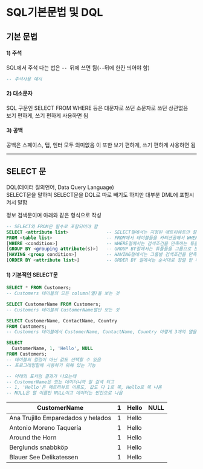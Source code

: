 # SQL기본문법 및 DQL

## 기본 문법

#### 1) 주석
SQL에서 주석 다는 법은 `-- `뒤에 쓰면 됨(`--`뒤에 한칸 띄어야 함)
```sql
-- 주석사용 예시
```

#### 2) 대소문자
SQL 구문인 SELECT FROM WHERE 등은 대문자로 쓰던 소문자로 쓰던 상관없음  
보기 편하게, 쓰기 편하게 사용하면 됨  

#### 3) 공백
공백은 스페이스, 탭, 엔터 모두 의미없음
이 또한 보기 편하게, 쓰기 편하게 사용하면 됨  

___
## SELECT 문

DQL(데이터 질의언어, Data Query Language)  
SELECT문을 말하며 SELECT문을 DQL로 따로 빼기도 하지만 대부분 DML에 포함시켜서 말함  

정보 검색문이며 아래와 같은 형식으로 작성  
```SQL
-- SELECT와 FROM은 필수로 포함되어야 함
SELECT <attribute list>	             -- SELECT절에서는 지정된 애트리뷰트만 잘라냄   
FROM <table list>                    -- FROM에서 테이블들을 카티션곱해서 WHERE절로
[WHERE <condition>]                  -- WHERE절에서는 검색조건을 만족하는 튜플만 GROUP BY로
[GROUP BY <grouping attribute(s)>]   -- GROUP BY절에서는 튜플들을 그룹으로 분할하여 HAVING절로
[HAVING <group condition>]           -- HAVING절에서는 그룹별 검색조건을 만족하는 그룹만 ORDER BY절로
[ORDER BY <attribute list>]          -- ORDER BY 절에서는 순서대로 정렬 한 후 SELECT절로 반환
```

#### 1) 기본적인 SELECT문

```SQL
SELECT * FROM Customers;
-- Customers 테이블의 모든 column(열)을 보는 것
```

```SQL
SELECT CustomerName FROM Customers;
-- Customers 테이블의 CustomerName열만 보는 것
```

```SQL
SELECT CustomerName, ContactName, Country
FROM Customers;
-- Customers 테이블에서 CustomerName, ContactName, Country 이렇게 3개의 열을 보는 것
```

```SQL
SELECT
  CustomerName, 1, 'Hello', NULL
FROM Customers;
-- 테이블의 컬럼이 아닌 값도 선택할 수 있음
-- 프로그래밍할때 사용하기 위해 있는 기능

-- 아래의 표처럼 결과가 나오는데
-- CustomerName은 있는 데이터니까 잘 검색 되고 
-- 1, 'Hello'은 애트리뷰트 이름도, 값도 다 1로 쭉, Hello로 쭉 나옴
-- NULL은 열 이름만 NULL이고 데이터는 빈칸으로 나옴
```

| **CustomerName**                   | **1** | **Hello** | **NULL** |
| ---------------------------------- | ----- | --------- | -------- |
| Ana Trujillo Emparedados y helados | 1     | Hello     |          |
| Antonio Moreno Taquería            | 1     | Hello     |          |
| Around the Horn                    | 1     | Hello     |          |
| Berglunds snabbköp                 | 1     | Hello     |          |
| Blauer See Delikatessen            | 1     | Hello     |          |

